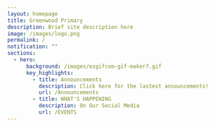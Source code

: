 ```yaml
---
layout: homepage
title: Greenwood Primary
description: Brief site description here
image: /images/logo.png
permalink: /
notification: ""
sections:
  - hero:
      background: /images/ezgifcom-gif-maker7.gif
      key_highlights:
        - title: Announcements
          description: Click here for the lastest announcements!
          url: /Announcements
        - title: WHAT'S HAPPENING
          description: On Our Social Media
          url: /EVENTS
---
```

